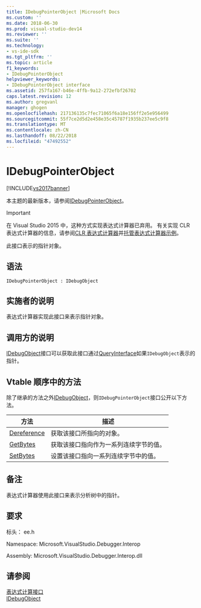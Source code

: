 ```yaml
---
title: IDebugPointerObject |Microsoft Docs
ms.custom: ''
ms.date: 2018-06-30
ms.prod: visual-studio-dev14
ms.reviewer: ''
ms.suite: ''
ms.technology:
- vs-ide-sdk
ms.tgt_pltfrm: ''
ms.topic: article
f1_keywords:
- IDebugPointerObject
helpviewer_keywords:
- IDebugPointerObject interface
ms.assetid: 257fa167-b46e-4ffb-9a12-272efbf26702
caps.latest.revision: 12
ms.author: gregvanl
manager: ghogen
ms.openlocfilehash: 217136135c7fec71065f6a18e156ff2e5e956499
ms.sourcegitcommit: 55f7ce2d5d2e458e35c45787f1935b237ee5c9f8
ms.translationtype: MT
ms.contentlocale: zh-CN
ms.lasthandoff: 08/22/2018
ms.locfileid: "47492552"
---
```

# <a name="idebugpointerobject"></a>IDebugPointerObject
[!INCLUDE[vs2017banner](../../../includes/vs2017banner.md)]

本主题的最新版本，请参阅[IDebugPointerObject](https://docs.microsoft.com/visualstudio/extensibility/debugger/reference/idebugpointerobject)。  
  
> [!IMPORTANT]
>  在 Visual Studio 2015 中，这种方式实现表达式计算器已弃用。 有关实现 CLR 表达式计算器的信息，请参阅[CLR 表达式计算器](https://github.com/Microsoft/ConcordExtensibilitySamples/wiki/CLR-Expression-Evaluators)并[托管表达式计算器示例](https://github.com/Microsoft/ConcordExtensibilitySamples/wiki/Managed-Expression-Evaluator-Sample)。  
  
 此接口表示的指针对象。  
  
## <a name="syntax"></a>语法  
  
```  
IDebugPointerObject : IDebugObject  
```  
  
## <a name="notes-for-implementers"></a>实施者的说明  
 表达式计算器实现此接口来表示指针对象。  
  
## <a name="notes-for-callers"></a>调用方的说明  
 [IDebugObject](../../../extensibility/debugger/reference/idebugobject.md)接口可以获取此接口通过[QueryInterface](http://msdn.microsoft.com/library/62fce95e-aafa-4187-b50b-e6611b74c3b3)如果`IDebugObject`表示的指针。  
  
## <a name="methods-in-vtable-order"></a>Vtable 顺序中的方法  
 除了继承的方法之外[IDebugObject](../../../extensibility/debugger/reference/idebugobject.md)，则`IDebugPointerObject`接口公开以下方法。  
  
|方法|描述|  
|------------|-----------------|  
|[Dereference](../../../extensibility/debugger/reference/idebugpointerobject-dereference.md)|获取该接口所指向的对象。|  
|[GetBytes](../../../extensibility/debugger/reference/idebugpointerobject-getbytes.md)|获取该接口指向作为一系列连续字节的值。|  
|[SetBytes](../../../extensibility/debugger/reference/idebugpointerobject-setbytes.md)|设置该接口指向一系列连续字节中的值。|  
  
## <a name="remarks"></a>备注  
 表达式计算器使用此接口来表示分析树中的指针。  
  
## <a name="requirements"></a>要求  
 标头： ee.h  
  
 Namespace: Microsoft.VisualStudio.Debugger.Interop  
  
 Assembly: Microsoft.VisualStudio.Debugger.Interop.dll  
  
## <a name="see-also"></a>请参阅  
 [表达式计算接口](../../../extensibility/debugger/reference/expression-evaluation-interfaces.md)   
 [IDebugObject](../../../extensibility/debugger/reference/idebugobject.md)

